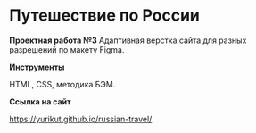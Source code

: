 # Путешествие по России


**Проектная работа №3**
Адаптивная верстка сайта для разных разрешений по макету Figma.


**Инструменты**

HTML, CSS, методика БЭМ.

**Ссылка на сайт**

 https://yurikut.github.io/russian-travel/


